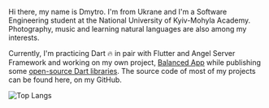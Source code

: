 Hi there, my name is Dmytro. I'm from Ukrane and I'm a Software Engineering student at the National University of Kyiv-Mohyla Academy. 
Photography, music and learning natural languages are also among my interests.

Currently, I'm practicing Dart 🔥 in pair with Flutter and Angel Server Framework and working on my own project, [Balanced App](https://balanced.com.ua) while publishing some [open-source Dart libraries](https://pub.dev/publishers/mitryp.com.ua). The source code of most of my projects can be found here, on my GitHub.

![Top Langs](https://github-readme-stats.vercel.app/api/top-langs/?username=mitryp&layout=compact&theme=dark&custom_title=My%20Most%20Used%20Languages)
